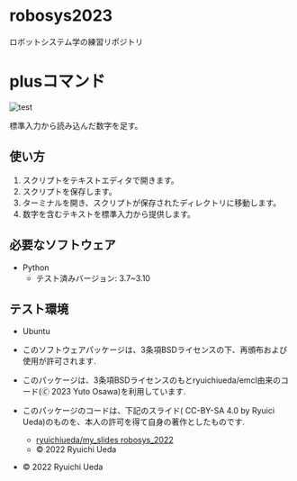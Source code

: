 # robosys2023
ロボットシステム学の練習リポジトリ

# plusコマンド

![test](https://github.com/yutoosawa/robosys2023/actions/workflows/test.yml/badge.svg)

標準入力から読み込んだ数字を足す。

## 使い方

1. スクリプトをテキストエディタで開きます。
2. スクリプトを保存します。
3. ターミナルを開き、スクリプトが保存されたディレクトリに移動します。
4. 数字を含むテキストを標準入力から提供します。

## 必要なソフトウェア

* Python
  * テスト済みバージョン: 3.7~3.10

## テスト環境

* Ubuntu

* このソフトウェアパッケージは、3条項BSDライセンスの下、再頒布および使用が許可されます.
* このパッケージは、3条項BSDライセンスのもとryuichiueda/emcl由来のコード(🄫 2023 Yuto Osawa)を利用しています.
* このパッケージのコードは、下記のスライド( CC-BY-SA 4.0 by Ryuici Ueda)のものを、本人の許可を得て自身の著作としたものです.
    * [ryuichiueda/my_slides robosys_2022](https://github.com/ryuichiueda/my_slides/tree/master/robosys_2022)
  * © 2022 Ryuichi Ueda
* © 2022 Ryuichi Ueda 

